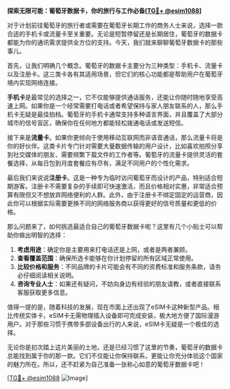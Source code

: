 **探索无限可能：葡萄牙数据卡，你的旅行与工作必备[[TG💪+ @esim1088](https://t.me/s/esim1088)]**

对于计划前往葡萄牙的旅行者或需要在葡萄牙长期工作的商务人士来说，选择一款合适的手机卡或流量卡至关重要。无论是短暂停留还是长期居住，葡萄牙的数据卡都能为你的通讯需求提供全方位的支持。今天，我们就来聊聊葡萄牙数据卡的那些事儿。

首先，让我们明确几个概念。葡萄牙的数据卡主要分为三种类型：手机卡、流量卡以及注册卡。这三类卡各有其适用场景，但它们的核心功能都是帮助用户在葡萄牙境内实现网络连接。

**手机卡**是最常见的选择之一，它不仅能够提供通话服务，还能让你随时随地享受高速上网。如果你是一个经常需要打电话或者希望保持与家人朋友联系的人，那么手机卡无疑是最佳拍档。葡萄牙的手机卡通常支持多种语言界面，并且覆盖了大部分城市的信号盲区，确保你在任何地方都能轻松拨通电话或发送短信。

接下来是**流量卡**。如果你更倾向于使用移动互联网而非语音通话，那么流量卡将是你的好伙伴。这类卡片专门针对需要大量数据传输的用户设计，比如喜欢拍照分享到社交媒体的朋友、需要频繁下载文件的工作者等。葡萄牙的流量卡提供灵活的套餐选择，从每日包到月度套餐应有尽有，满足不同用户的个性化需求。

最后我们来说说**注册卡**。这是一种专为临时访问葡萄牙而设计的产品，特别适合短期游客。注册卡不需要复杂的手续即可快速激活，而且价格相对实惠，非常适合预算有限但又不想放弃网络便利的人群。此外，由于注册卡不绑定固定的运营商，因此你可以根据实际需要更换不同的网络服务商以获得更好的信号质量和更低的价格。

那么问题来了，如何挑选最适合自己的葡萄牙数据卡呢？这里有几个小贴士可以帮助你做出明智的选择：

1. **考虑用途**：确定你是主要用来打电话还是上网，或者是两者兼顾。
2. **查看覆盖范围**：确保所选卡能够在你计划停留的所有区域正常使用。
3. **比较价格和服务**：不同品牌的卡片可能会有不同的资费标准和服务条款，请务必仔细阅读相关说明。
4. **咨询专业人士**：如果还有疑问，不妨向身边有经验的朋友请教，或者直接联系客服获取更多信息。

值得一提的是，随着科技的发展，现在市面上还出现了eSIM卡这种新型产品。相比传统实体卡，eSIM卡无需物理插入设备即可完成安装，极大地方便了国际漫游用户。对于那些习惯于携带多部设备出行的人来说，eSIM卡无疑是一个极佳的选择。

无论你是初次踏上这片美丽的土地，还是已经习惯了这里的节奏，葡萄牙的数据卡总能找到属于你的那一款。它们不仅能让你保持联系，更能让你充分体验这个国家的魅力所在。所以，还不赶紧为自己准备一张称心如意的葡萄牙数据卡吧！

[[TG💪+ @esim1088](https://t.me/s/esim1088) ![Image](https://i.postimg.cc/4NQfJmqS/Snipaste-2025-05-13-00-14-12.png)]